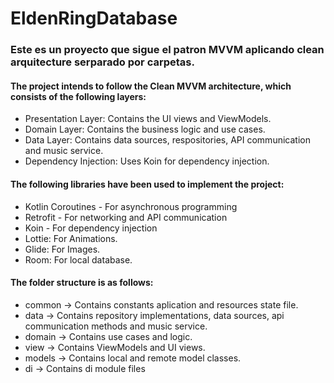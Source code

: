 # EldenRingDatabase


### Este es un proyecto que sigue el patron MVVM aplicando clean arquitecture serparado por carpetas.



#### The project intends to follow the Clean MVVM architecture, which consists of the following layers:

* Presentation Layer: Contains the UI views and ViewModels.
* Domain Layer: Contains the business logic and use cases.
* Data Layer: Contains data sources, respositories, API communication and music service.
* Dependency Injection: Uses Koin for dependency injection.

#### The following libraries have been used to implement the project:

* Kotlin Coroutines - For asynchronous programming
* Retrofit - For networking and API communication
* Koin - For dependency injection
* Lottie: For Animations.
* Glide: For Images.
* Room: For local database.


#### The folder structure is as follows:

* common -> Contains constants aplication and resources state file. 
* data -> Contains repository implementations, data sources, api communication methods and music service.
* domain -> Contains use cases and logic.
* view -> Contains ViewModels and UI views.
* models -> Contains local and remote model classes.
* di -> Contains di module files

